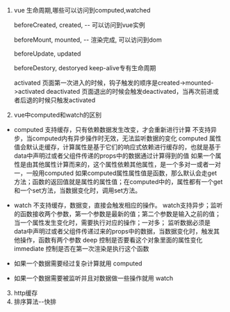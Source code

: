 1. vue 生命周期,哪些可以访问到computed,watched
   
   beforeCreated, 
   created, -- 可以访问到vue实例
   
   beforeMount, 
   mounted, -- 渲染完成, 可以访问到dom
   
   beforeUpdate, 
   updated
   
   beforeDestory, 
   destoryed
   keep-alive专有生命周期
   
   activated        页面第一次进入的时候，钩子触发的顺序是created->mounted->activated
   deactivated      页面退出的时候会触发deactivated，当再次前进或者后退的时候只触发activated
2. vue中computed和watch的区别
* computed
支持缓存，只有依赖数据发生改变，才会重新进行计算
不支持异步，当computed内有异步操作时无效，无法监听数据的变化
computed 属性值会默认走缓存，计算属性是基于它们的响应式依赖进行缓存的，也就是基于data中声明过或者父组件传递的props中的数据通过计算得到的值
如果一个属性是由其他属性计算而来的，这个属性依赖其他属性，是一个多对一或者一对一，一般用computed
如果computed属性属性值是函数，那么默认会走get方法；函数的返回值就是属性的属性值；在computed中的，属性都有一个get和一个set方法，当数据变化时，调用set方法。

* watch
不支持缓存，数据变，直接会触发相应的操作。
watch支持异步；监听的函数接收两个参数，第一个参数是最新的值；第二个参数是输入之前的值；
当一个属性发生变化时，需要执行对应的操作；一对多；
监听数据必须是data中声明过或者父组件传递过来的props中的数据，当数据变化时，触发其他操作，函数有两个参数
deep 控制是否要看这个对象里面的属性变化
immediate 控制是否在第一次渲染是执行这个函数

* 如果一个数据需要经过复杂计算就用 computed
* 如果一个数据需要被监听并且对数据做一些操作就用 watch
3. http缓存
4. 排序算法--快排

